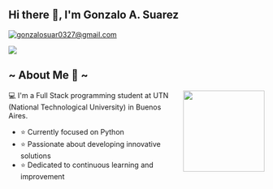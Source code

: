 ## Hi there 👋, I'm Gonzalo A. Suarez

[![gonzalosuar0327@gmail.com](https://img.shields.io/badge/gonzalosuar0327@gmail.com-D14836?style=flat-square&logo=gmail&logoColor=white&link=mailto:gonzalosuar0327@gmail.com)](mailto:gonzalosuar0327@gmail.com)

![](https://komarev.com/ghpvc/?username=Gonza03s&style=flat-square&base=800) 

##

## ~ About Me 💬 ~
<img align="right" width="160" src="https://media1.tenor.com/m/3e98ZMyTMGAAAAAd/bangboo-zenless.gif"/>

💻 I'm a Full Stack programming student at UTN (National Technological University) in Buenos Aires.

 - ⭐ Currently focused on Python</li>
 - ⭐ Passionate about developing innovative solutions</li>
 - ⭐ Dedicated to continuous learning and improvement</li>


  

